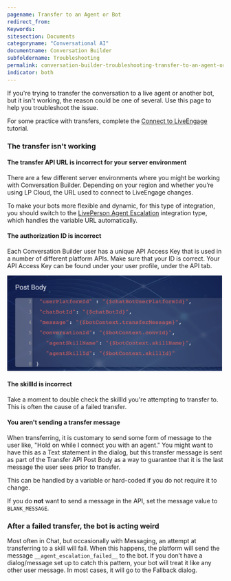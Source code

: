 ```yaml
---
pagename: Transfer to an Agent or Bot
redirect_from:
Keywords:
sitesection: Documents
categoryname: "Conversational AI"
documentname: Conversation Builder
subfoldername: Troubleshooting
permalink: conversation-builder-troubleshooting-transfer-to-an-agent-or-bot.html
indicator: both
---
```


If you're trying to transfer the conversation to a live agent or another bot, but it isn't working, the reason could be one of several. Use this page to help you troubleshoot the issue.

For some practice with transfers, complete the [Connect to LiveEngage](conversation-builder-getting-started-4-connect-to-liveengage.html) tutorial.

### The transfer isn't working

#### The transfer API URL is incorrect for your server environment

There are a few different server environments where you might be working with Conversation Builder. Depending on your region and whether you’re using LP Cloud, the URL used to connect to LiveEngage changes.

To make your bots more flexible and dynamic, for this type of integration, you should switch to the [LivePerson Agent Escalation](conversation-builder-integrations-liveperson-agent-escalation-integrations.html) integration type, which handles the variable URL automatically.

#### The authorization ID is incorrect

Each Conversation Builder user has a unique API Access Key that is used in a number of different platform APIs. Make sure that your ID is correct. Your API Access Key can be found under your user profile, under the API tab.

<img class="fancyimage" style="width:500px" src="img/ConvoBuilder/bestPractices/1.png">

#### The skillId is incorrect

Take a moment to double check the skillId you're attempting to transfer to. This is often the cause of a failed transfer.

#### You aren't sending a transfer message

When transferring, it is customary to send some form of message to the user like, "Hold on while I connect you with an agent." You might want to have this as a Text statement in the dialog, but this transfer message is sent as part of the Transfer API Post Body as a way to guarantee that it is the last message the user sees prior to transfer.

This can be handled by a variable or hard-coded if you do not require it to change.

If you do **not** want to send a message in the API, set the message value to `BLANK_MESSAGE`.

### After a failed transfer, the bot is acting weird

Most often in Chat, but occasionally with Messaging, an attempt at transferring to a skill will fail. When this happens, the platform will send the message `__agent_escalation_failed__` to the bot. If you don’t have a dialog/message set up to catch this pattern, your bot will treat it like any other user message. In most cases, it will go to the Fallback dialog.
